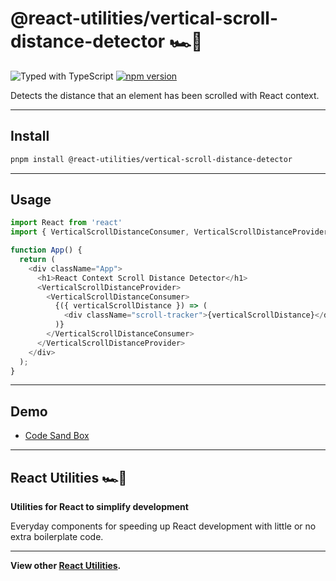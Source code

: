 # @react-utilities/vertical-scroll-distance-detector 🏎💨

![Typed with TypeScript](https://flat.badgen.net/badge/icon/Typed?icon=typescript&label&labelColor=blue&color=555555)
[![npm version](https://badge.fury.io/js/%40react-utilities%2Fvertical-scroll-distance-detector.svg)](https://badge.fury.io/js/%40react-utilities%2Fvertical-scroll-distance-detector)

Detects the distance that an element has been scrolled with React context.

---

## Install

```sh
pnpm install @react-utilities/vertical-scroll-distance-detector
```

---

## Usage

```typescript
import React from 'react'
import { VerticalScrollDistanceConsumer, VerticalScrollDistanceProvider } from '@react-utilities/vertical-scroll-distance-detector'

function App() {
  return (
    <div className="App">
      <h1>React Context Scroll Distance Detector</h1>
      <VerticalScrollDistanceProvider>
        <VerticalScrollDistanceConsumer>
          {({ verticalScrollDistance }) => (
            <div className="scroll-tracker">{verticalScrollDistance}</div>
          )}
        </VerticalScrollDistanceConsumer>
      </VerticalScrollDistanceProvider>
    </div>
  );
}
```

---

## Demo

- [Code Sand Box](https://codesandbox.io/s/react-context-vertical-scroll-distance-detector-lgtui)

---

## React Utilities 🏎💨

**Utilities for React to simplify development**

Everyday components for speeding up React development with little or no extra boilerplate code.

---

**View other [React Utilities](https://github.com/react-utilities/react-utilities).**



